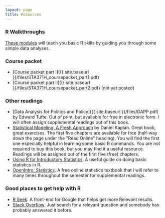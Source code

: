 ```yaml
---
layout: page
title: Resources
---
```


### R Walkthroughs

[These modules](https://github.com/jgscott/learnR) will teach you basic R skills by guiding you through some simple data analyses.

### Course packet

* [Course packet part I]({{ site.baseurl }}/files/STA371H_coursepacket_part1.pdf)  
* [Course packet part II]({{ site.baseurl }}/files/STA371H_coursepacket_part2.pdf) (not yet posted)  


### Other readings

* [Data Analysis for Politics and Policy]({{ site.baseurl }}/files/DAPP.pdf) by Edward Tufte.  Out of print, but available for free in electronic form. I will often assign supplemental readings out of this book.  
* [Statistical Modeling: A Fresh Approach](http://www.mosaic-web.org/go/StatisticalModeling/) by Daniel Kaplan.  Great book, great exercises.  The first five chapters are available for free (half-way down the page under the "Read Online" heading).  You will find the first one especially helpful in learning some basic R commands.  You are not required to buy this book, but you may find it a useful resource. Readings will be assigned out of the first five (free) chapters.
* [Using R for Introductory Statistics](http://cran.r-project.org/doc/contrib/Verzani-SimpleR.pdf).  A useful guide on doing basic statistics in R.
* [OpenIntro: Statistics](https://www.openintro.org/stat/textbook.php).  A free online statistics textbook that I will refer to many times throughout the semester for supplemental readings.


### Good places to get help with R

* [R Seek](http://rseek.org).  A front-end for Google that helps get more Relevant results.  
* [Stack Overflow](http://stackoverflow.com). Just search for a relevant question and somebody has probably answered it before.  


